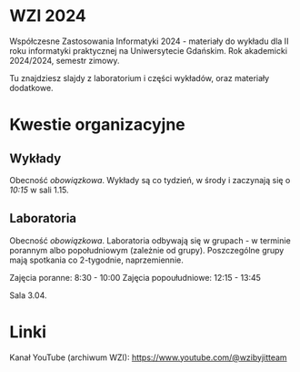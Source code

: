 # WZI 2024
Współczesne Zastosowania Informatyki 2024 - materiały do wykładu dla II roku informatyki praktycznej na Uniwersytecie Gdańskim. Rok akademicki 2024/2024, semestr zimowy.

Tu znajdziesz slajdy z laboratorium i części wykładów, oraz materiały dodatkowe.

# Kwestie organizacyjne

## Wykłady

Obecność *obowiązkowa*. Wykłady są co tydzień, w środy i zaczynają się o *10:15* w sali 1.15.

## Laboratoria

Obecność *obowiązkowa*. Laboratoria odbywają się w grupach - w terminie porannym albo popołudniowym (zależnie od grupy). 
Poszczególne grupy mają spotkania co 2-tygodnie, naprzemiennie. 

Zajęcia poranne: 8:30 - 10:00
Zajęcia popoułudniowe: 12:15 - 13:45

Sala 3.04.

# Linki
Kanał YouTube (archiwum WZI): https://www.youtube.com/@wzibyjitteam
